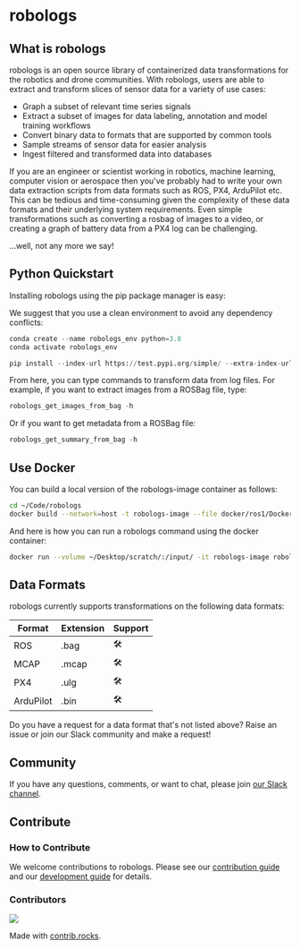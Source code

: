 # robologs

## What is robologs

robologs is an open source library of containerized data transformations for the robotics and drone communities. With robologs, users are able to extract and transform slices of sensor data for a variety of use cases:

- Graph a subset of relevant time series signals
- Extract a subset of images for data labeling, annotation and model training workflows
- Convert binary data to formats that are supported by common tools
- Sample streams of sensor data for easier analysis
- Ingest filtered and transformed data into databases

If you are an engineer or scientist working in robotics, machine learning, computer vision or aerospace then you've probably had to write your own data extraction scripts from data formats such as ROS, PX4, ArduPilot etc. This can be tedious and time-consuming given the complexity of these data formats and their underlying system requirements. Even simple transformations such as converting a rosbag of images to a video, or creating a graph of battery data from a PX4 log can be challenging.

...well, not any more we say! 

## Python Quickstart<a name="python-quickstart" />

Installing robologs using the pip package manager is easy:

We suggest that you use a clean environment to avoid any dependency conflicts:
```python
conda create --name robologs_env python=3.8
conda activate robologs_env
```


```python
pip install --index-url https://test.pypi.org/simple/ --extra-index-url https://pypi.org/simple robologs
```

From here, you can type commands to transform data from log files. For example, if you want to extract images from a ROSBag file, type:

```python
robologs_get_images_from_bag -h
```

Or if you want to get metadata from a ROSBag file:
```python
robologs_get_summary_from_bag -h
```

## Use Docker 
You can build a local version of the robologs-image container as follows:
```bash
cd ~/Code/robologs
docker build --network=host -t robologs-image --file docker/ros1/Dockerfile .
```

And here is how you can run a robologs command using the docker container:
```bash
docker run --volume ~/Desktop/scratch/:/input/ -it robologs-image robologs-get-videos-from-bag -i /input/some_rosbag.bag -o /input/ --naming rosbag_timestamp --format jpg --save_images
```


## Data Formats<a name="data-formats" />

robologs currently supports transformations on the following data formats:

| Format            | Extension | Support
| ----------------  | --------  | --------
| ROS               | .bag      | 🛠
| MCAP              | .mcap     | 🛠 
| PX4               | .ulg      | 🛠 
| ArduPilot         | .bin      | 🛠 

Do you have a request for a data format that's not listed above? Raise an issue or join our Slack community and make a request!

## Community

If you have any questions, comments, or want to chat, please join [our Slack channel](#).

## Contribute 
### How to Contribute

We welcome contributions to robologs. Please see our [contribution guide](#) and our [development guide](#) for details.

### Contributors

<a href="https://github.com/roboto-dev/robologs/graphs/contributors">
  <img src="https://contrib.rocks/image?repo=roboto-dev/robologs" />
</a>

Made with [contrib.rocks](https://contrib.rocks).
